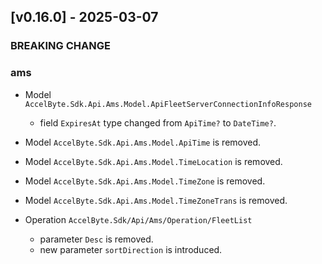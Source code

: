 <a name="v0.16.0"></a>
## [v0.16.0] - 2025-03-07

### BREAKING CHANGE

### ams

- Model `AccelByte.Sdk.Api.Ams.Model.ApiFleetServerConnectionInfoResponse`
    - field `ExpiresAt` type changed from `ApiTime?` to `DateTime?`.
- Model `AccelByte.Sdk.Api.Ams.Model.ApiTime` is removed.
- Model `AccelByte.Sdk.Api.Ams.Model.TimeLocation` is removed.
- Model `AccelByte.Sdk.Api.Ams.Model.TimeZone` is removed.
- Model `AccelByte.Sdk.Api.Ams.Model.TimeZoneTrans` is removed.

- Operation `AccelByte.Sdk/Api/Ams/Operation/FleetList`
    - parameter `Desc` is removed.
    - new parameter `sortDirection` is introduced.